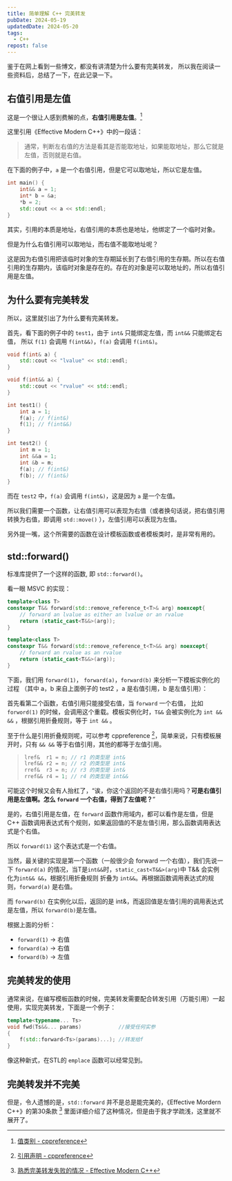 ```yaml
---
title: 简单理解 C++ 完美转发
pubDate: 2024-05-19
updatedDate: 2024-05-20
tags:
  - C++
repost: false
---
```


鉴于在网上看到一些博文，都没有讲清楚为什么要有完美转发，
所以我在阅读一些资料后，总结了一下，在此记录一下。

## 右值引用是左值

这是一个很让人感到费解的点，**右值引用是左值**。[^1]

这里引用《Effective Modern C++》中的一段话：

> 通常，判断左右值的方法是看其是否能取地址，如果能取地址，那么它就是左值，否则就是右值。

在下面的例子中，`a` 是一个右值引用，但是它可以取地址，所以它是左值。

```cpp
int main() {
    int&& a = 1;
    int* b = &a;
    *b = 2;
    std::cout << a << std::endl;
}
```

其实，引用的本质是地址，右值引用的本质也是地址，他绑定了一个临时对象。

但是为什么右值引用可以取地址，而右值不能取地址呢？

这是因为右值引用把该临时对象的生存期延长到了右值引用的生存期。所以在右值引用的生存期内，该临时对象是存在的。存在的对象是可以取地址的，所以右值引用是左值。

## 为什么要有完美转发

所以，这里就引出了为什么要有完美转发。

首先，看下面的例子中的 `test1`，由于 `int&` 只能绑定左值，而 `int&&` 只能绑定右值，
所以 `f(1)` 会调用 `f(int&&)`，`f(a)` 会调用 `f(int&)`。

```cpp
void f(int& a) {
    std::cout << "lvalue" << std::endl;
}

void f(int&& a) {
    std::cout << "rvalue" << std::endl;
}

int test1() {
    int a = 1;
    f(a); // f(int&)
    f(1); // f(int&&)
}

int test2() {
    int m = 1;
    int &&a = 1;
    int &b = m;
    f(a); // f(int&)
    f(b); // f(int&)
}
```

而在 `test2` 中，`f(a)` 会调用 `f(int&)`，这是因为 `a` 是一个左值。

所以我们需要一个函数，让右值引用可以表现为右值（或者换句话说，把右值引用转换为右值，即调用 `std::move()` ），左值引用可以表现为左值。

另外提一嘴，这个所需要的函数在设计模板函数或者模板类时，是非常有用的。

## std::forward()

标准库提供了一个这样的函数, 即 `std::forward()`。

看一眼 MSVC 的实现：

```cpp
template<class T>
constexpr T&& forward(std::remove_reference_t<T>& arg) noexcept{
    // forward an lvalue as either an lvalue or an rvalue
    return (static_cast<T&&>(arg));
}

template<class T>
constexpr T&& forward(std::remove_reference_t<T>&& arg) noexcept{
    // forward an rvalue as an rvalue
    return (static_cast<T&&>(arg));
}
```

下面，我们用 `forward(1)`， `forward(a)`，`forward(b)` 来分析一下模板实例化的过程 （其中 a，b 来自上面例子的 test2 ，a 是右值引用，b 是左值引用）：

首先看第二个函数，右值引用只能接受右值，当 `forward` 一个右值， 比如 `forword(1)` 的时候，会调用这个重载。模板实例化时，`T&&` 会被实例化为 `int && &&` ，根据引用折叠规则，等于 `int &&` 。

至于什么是引用折叠规则呢，可以参考 cppreference [^2]，简单来说，只有模板展开时，只有 `&& &&` 等于右值引用，其他的都等于左值引用。

> ```cpp
> lref&  r1 = n; // r1 的类型是 int&
> lref&& r2 = n; // r2 的类型是 int&
> rref&  r3 = n; // r3 的类型是 int&
> rref&& r4 = 1; // r4 的类型是 int&&
> ```

可能这个时候又会有人抬杠了，“诶，你这个返回的不是右值引用吗？**可是右值引用是左值啊。怎么 `forward` 一个右值，得到了左值呢？**”

是的，右值引用是左值，在 `forward` 函数作用域内，都可以看作是左值，但是 C++ 函数调用表达式有个规则，如果返回值的不是左值引用，那么函数调用表达式是个右值。

所以 `forward(1)` 这个表达式是一个右值。

当然，最关键的实现是第一个函数（一般很少会 forward 一个右值），我们先说一下 `forward(a)` 的情况，当T是`int&&`时，`static_cast<T&&>(arg)`中 T&& 会实例化为`int&& &&`，根据引用折叠规则 折叠为 `int&&`。再根据函数调用表达式的规则，`forward(a)` 是右值。

而 `forward(b)` 在实例化以后，返回的是 int&，而返回值是左值引用的调用表达式是左值，所以 `forward(b)`是左值。

根据上面的分析：

- `forward(1)` -> 右值
- `forward(a)` -> 右值
- `forward(b)` -> 左值

## 完美转发的使用

通常来说，在编写模板函数的时候，完美转发需要配合转发引用（万能引用）一起使用，实现完美转发，下面是一个例子：

```cpp
template<typename... Ts>
void fwd(Ts&&... params)            //接受任何实参
{
    f(std::forward<Ts>(params)...); //转发给f
}
```

像这种新式，在STL的 `emplace` 函数可以经常见到。

## 完美转发并不完美

但是，令人遗憾的是，`std::forward` 并不是总是能完美的，《Effective Mordern C++》的第30条款 [^3] 里面详细介绍了这种情况，但是由于我才学疏浅，这里就不展开了。

[^1]: [值类别 - cppreference](https://zh.cppreference.com/w/cpp/language/value_category#.E5.B7.A6.E5.80.BC)
[^2]: [引用声明 - cppreference](https://zh.cppreference.com/w/cpp/language/reference)
[^3]: [熟悉完美转发失败的情况 - Effective Modern C++](https://cntransgroup.github.io/EffectiveModernCppChinese/5.RRefMovSemPerfForw/item30.html)